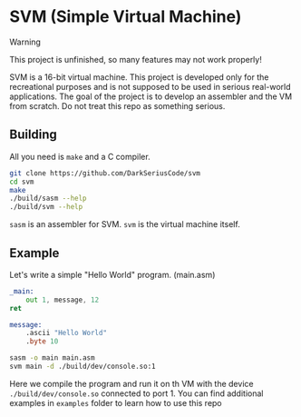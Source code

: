 # SVM (Simple Virtual Machine)

> [!WARNING]
> This project is unfinished, so many features may not work properly!

SVM is a 16-bit virtual machine. This project is developed only for the recreational purposes and is
not supposed to be used in serious real-world applications. The goal of the project is to develop an 
assembler and the VM from scratch. Do not treat this repo as something serious.

## Building
All you need is `make` and a C compiler.
```bash
git clone https://github.com/DarkSeriusCode/svm
cd svm
make
./build/sasm --help
./build/svm --help
```

`sasm` is an assembler for SVM.
`svm` is the virtual machine itself.

## Example
Let's write a simple "Hello World" program. (main.asm)
```asm
_main:
    out 1, message, 12
ret

message:
    .ascii "Hello World"
    .byte 10
```

```bash
sasm -o main main.asm
svm main -d ./build/dev/console.so:1
```
Here we compile the program and run it on th VM with the device `./build/dev/console.so` connected to port 1.
You can find additional examples in `examples` folder to learn how to use this repo
